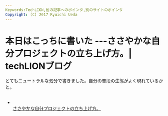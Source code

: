 ```yaml
---
Keywords:TechLION,他の記事へのポインタ,別のサイトのポインタ
Copyright: (C) 2017 Ryuichi Ueda
---
```

# 本日はこっちに書いた ---ささやかな自分プロジェクトの立ち上げ方。| techLIONブログ
とてもニュートラルな気分で書きました。自分の普段の生態がよく現れているかと。<br />
<br />
<ul><li><br />
<a href="http://techlion.jp/archives/6398" target="_blank">ささやかな自分プロジェクトの立ち上げ方。</a><br />
</li></ul>
